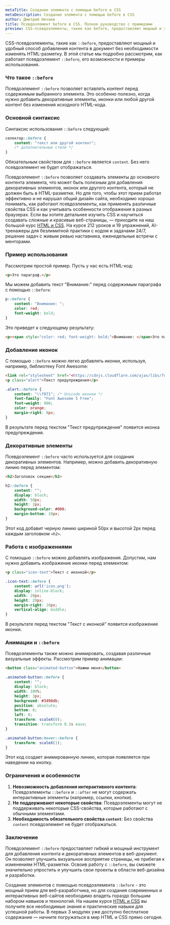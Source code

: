 ```yaml
---
metaTitle: Создание элемента с помощью before в CSS
metaDescription: Создание элемента с помощью before в CSS
author: Дмитрий Нечаев
title: Псевдоэлемент before в CSS. Полное руководство с примерами
preview: CSS-псевдоэлементы, такие как before, предоставляют мощный и удобный способ добавления контента в документ без необходимости изменять HTML-разметку.
---
```


CSS-псевдоэлементы, такие как `::before`, предоставляют мощный и удобный способ добавления контента в документ без необходимости изменять HTML-разметку. В этой статье мы подробно рассмотрим, как работает псевдоэлемент `::before`, его возможности и примеры использования.

### Что такое `::before`

Псевдоэлемент `::before` позволяет вставлять контент перед содержимым выбранного элемента. Это особенно полезно, когда нужно добавить декоративные элементы, иконки или любой другой контент без изменения исходного HTML-кода.

### Основной синтаксис

Синтаксис использования `::before` следующий:

```css
селектор::before {
    content: "текст или другой контент";
    /* дополнительные стили */
}
```

Обязательным свойством для `::before` является `content`. Без него псевдоэлемент не будет отображаться.

Псевдоэлемент `::before` позволяет создавать элементы до основного контента элемента, что может быть полезным для добавления декоративных элементов, иконок или другого контента, который не должен быть в HTML-разметке. Но для того, чтобы этот прием работал эффективно и не нарушал общий дизайн сайта, необходимо хорошо понимать, как работают псевдоэлементы, как применять различные свойства CSS и как учитывать особенности отображения в разных браузерах. Если вы хотите детальнее изучить CSS и научиться создавать сложные и красивые веб-страницы, — приходите на наш большой курс [HTML и CSS](https://purpleschool.ru/course/html-css?utm_source=knowledgebase&utm_medium=text&utm_campaign=psevdoelement-before-v-css-polnoe-rukovodstvo-s-primerami). На курсе 212 уроков и 19 упражнений, AI-тренажеры для безлимитной практики с кодом и задачами 24/7, решение задач с живым ревью наставника, еженедельные встречи с менторами.

### Пример использования

Рассмотрим простой пример. Пусть у нас есть HTML-код:

```html
<p>Это параграф.</p>

```

Мы можем добавить текст "Внимание:" перед содержимым параграфа с помощью `::before`:

```css
p::before {
    content: "Внимание: ";
    color: red;
    font-weight: bold;
}

```

Это приведет к следующему результату:

```html
<p><span style="color: red; font-weight: bold;">Внимание: </span>Это параграф.</p>

```

### Добавление иконок

С помощью `::before` можно легко добавлять иконки, используя, например, библиотеку Font Awesome:

```html
<link rel="stylesheet" href="<https://cdnjs.cloudflare.com/ajax/libs/font-awesome/6.0.0-beta3/css/all.min.css>">
<p class="alert">Текст предупреждения</p>

```

```css
.alert::before {
    content: "\\f071"; /* Unicode иконки */
    font-family: "Font Awesome 5 Free";
    font-weight: 900;
    color: orange;
    margin-right: 8px;
}

```

В результате перед текстом "Текст предупреждения" появится иконка предупреждения.

### Декоративные элементы

Псевдоэлемент `::before` часто используется для создания декоративных элементов. Например, можно добавить декоративную линию перед элементом:

```html
<h2>Заголовок секции</h2>

```

```css
h2::before {
    content: "";
    display: block;
    width: 50px;
    height: 2px;
    background-color: #000;
    margin-bottom: 10px;
}

```

Этот код добавит черную линию шириной 50px и высотой 2px перед каждым заголовком `<h2>`.

### Работа с изображениями

С помощью `::before` можно добавлять изображения. Допустим, нам нужно добавить изображение иконки перед элементом:

```html
<p class="icon-text">Текст с иконкой</p>

```

```css
.icon-text::before {
    content: url('icon.png');
    display: inline-block;
    width: 20px;
    height: 20px;
    margin-right: 10px;
    vertical-align: middle;
}

```

В результате перед текстом "Текст с иконкой" появится изображение иконки.

### Анимации и `::before`

Псевдоэлементы также можно анимировать, создавая различные визуальные эффекты. Рассмотрим пример анимации:

```html
<button class="animated-button">Нажми меня</button>

```

```css
.animated-button::before {
    content: "";
    display: block;
    width: 100%;
    height: 3px;
    background: #3498db;
    position: absolute;
    bottom: 0;
    left: 0;
    transform: scaleX(0);
    transition: transform 0.3s ease;
}

.animated-button:hover::before {
    transform: scaleX(1);
}

```

Этот код создает анимированную линию, которая появляется при наведении на кнопку.

### Ограничения и особенности

1. **Невозможность добавления интерактивного контента**: Псевдоэлементы `::before` и `::after` не могут содержать интерактивные элементы (например, ссылки, кнопки).
2. **Не поддерживают некоторые свойства**: Псевдоэлементы могут не поддерживать некоторые CSS-свойства, которые работают с обычными элементами.
3. **Необходимость обязательного свойства `content`**: Без свойства `content` псевдоэлемент не будет отображаться.

### Заключение

Псевдоэлемент `::before` предоставляет гибкий и мощный инструмент для добавления контента и декоративных элементов в веб-документ. Он позволяет улучшить визуальное восприятие страницы, не прибегая к изменениям HTML-разметки. Освоив работу с `::before`, вы сможете значительно упростить и улучшить свои проекты в области веб-дизайна и разработки.

Создание элементов с помощью псевдоэлемента `::before` - это мощный прием для веб-разработчика, но для создания современных и интерактивных веб-сайтов необходимо владеть гораздо большим набором навыков и технологий. На нашем курсе [HTML и CSS](https://purpleschool.ru/course/html-css?utm_source=knowledgebase&utm_medium=text&utm_campaign=psevdoelement-before-v-css-polnoe-rukovodstvo-s-primerami) вы получите все необходимые знания и практические навыки для успешной работы. В первых 3 модулях уже доступно бесплатное содержание — начните погружаться в мир HTML и CSS прямо сегодня.
